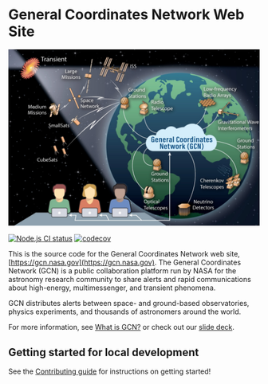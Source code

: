 # General Coordinates Network Web Site

![GCN diagram](app/routes/_index/hero/center-cropped.jpg)

[![Node.js CI status](https://github.com/nasa-gcn/gcn.nasa.gov/workflows/Node.js%20CI/badge.svg)](https://github.com/nasa-gcn/gcn.nasa.gov/actions)
[![codecov](https://codecov.io/gh/nasa-gcn/gcn.nasa.gov/branch/main/graph/badge.svg?token=qBUHelfQxL)](https://codecov.io/gh/nasa-gcn/gcn.nasa.gov)

This is the source code for the General Coordinates Network web site, [https://gcn.nasa.gov](https://gcn.nasa.gov). The General Coordinates Network (GCN) is a public collaboration platform run by NASA for the astronomy research community to share alerts and rapid communications about high-energy, multimessenger, and transient phenomena.

GCN distributes alerts between space- and ground-based observatories, physics experiments, and thousands of astronomers around the world.

For more information, see [What is GCN?](https://gcn.nasa.gov/docs/#what-is-gcn) or check out our [slide deck](https://nasa-gcn.github.io/gcn-presentation/).

## Getting started for local development

See the [Contributing guide](https://gcn.nasa.gov/docs/contributing) for instructions on getting started!
